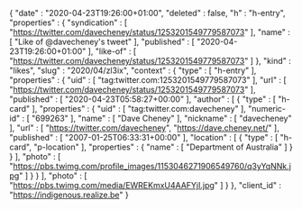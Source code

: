 {
  "date" : "2020-04-23T19:26:00+01:00",
  "deleted" : false,
  "h" : "h-entry",
  "properties" : {
    "syndication" : [ "https://twitter.com/davecheney/status/1253201549779587073" ],
    "name" : [ "Like of @davecheney's tweet" ],
    "published" : [ "2020-04-23T19:26:00+01:00" ],
    "like-of" : [ "https://twitter.com/davecheney/status/1253201549779587073" ]
  },
  "kind" : "likes",
  "slug" : "2020/04/zl3ix",
  "context" : {
    "type" : [ "h-entry" ],
    "properties" : {
      "uid" : [ "tag:twitter.com:1253201549779587073" ],
      "url" : [ "https://twitter.com/davecheney/status/1253201549779587073" ],
      "published" : [ "2020-04-23T05:58:27+00:00" ],
      "author" : [ {
        "type" : [ "h-card" ],
        "properties" : {
          "uid" : [ "tag:twitter.com:davecheney" ],
          "numeric-id" : [ "699263" ],
          "name" : [ "Dave Cheney" ],
          "nickname" : [ "davecheney" ],
          "url" : [ "https://twitter.com/davecheney", "https://dave.cheney.net/" ],
          "published" : [ "2007-01-25T06:33:31+00:00" ],
          "location" : [ {
            "type" : [ "h-card", "p-location" ],
            "properties" : {
              "name" : [ "Department of Australia" ]
            }
          } ],
          "photo" : [ "https://pbs.twimg.com/profile_images/1153046271906549760/q3yYqNNk.jpg" ]
        }
      } ],
      "photo" : [ "https://pbs.twimg.com/media/EWREKmxU4AAFYjI.jpg" ]
    }
  },
  "client_id" : "https://indigenous.realize.be"
}
